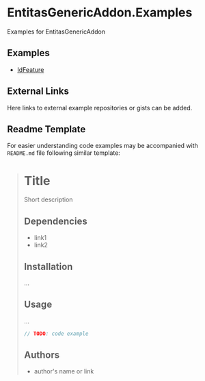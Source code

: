 # EntitasGenericAddon.Examples
Examples for EntitasGenericAddon

## Examples
  - [IdFeature](./Examples/EntitasGenericAddon.Examples.IdFeature)

## External Links
Here links to external example repositories or gists can be added.

## Readme Template
For easier understanding code examples may be accompanied with `README.md` file following similar template:
> # Title
> Short description
> ## Dependencies
>  - link1
>  - link2
> ## Installation
> ...
> ## Usage
> ...
> ```csharp
> // TODO: code example
> ```
> ## Authors
> - author's name or link

